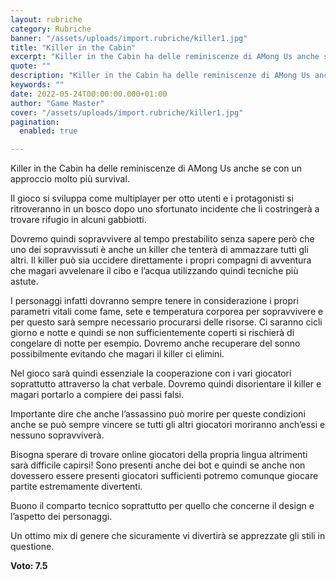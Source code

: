 ```yaml
---
layout: rubriche
category: Rubriche
banner: "/assets/uploads/import.rubriche/killer1.jpg"
title: "Killer in the Cabin"
excerpt: "Killer in the Cabin ha delle reminiscenze di AMong Us anche se con un approccio molto più survival. Il gioco si sviluppa come multiplayer per otto utenti e i protagonisti si ritroveranno in un bosco dopo uno sfortunato incidente che li costringerà a trovare rifugio in alcuni gabbiotti. Dovremo quindi sopravvivere al tempo prestabilito senza [&hellip"
quote: ""
description: "Killer in the Cabin ha delle reminiscenze di AMong Us anche se con un approccio molto più survival. Il gioco si sviluppa come multiplayer per otto utenti e i protagonisti si ritroveranno in un bosco dopo uno sfortunato incidente che li costringerà a trovare rifugio in alcuni gabbiotti. Dovremo quindi sopravvivere al tempo prestabilito senza [&hellip"
keywords: ""
date: 2022-05-24T00:00:00.000+01:00
author: "Game Master"
cover: "/assets/uploads/import.rubriche/killer1.jpg"
pagination:
  enabled: true

---
```


Killer in the Cabin ha delle reminiscenze di AMong Us anche se con un approccio molto più survival.

Il gioco si sviluppa come multiplayer per otto utenti e i protagonisti si ritroveranno in un bosco dopo uno sfortunato incidente che li costringerà a trovare rifugio in alcuni gabbiotti.

Dovremo quindi sopravvivere al tempo prestabilito senza sapere però che uno dei sopravvissuti è anche un killer che tenterà di ammazzare tutti gli altri. Il killer può sia uccidere direttamente i propri compagni di avventura che magari avvelenare il cibo e l’acqua utilizzando quindi tecniche più astute.

I personaggi infatti dovranno sempre tenere in considerazione i propri parametri vitali come fame, sete e temperatura corporea per sopravvivere e per questo sarà sempre necessario procurarsi delle risorse. Ci saranno cicli giorno e notte e quindi se non sufficientemente coperti si rischierà di congelare di notte per esempio. Dovremo anche recuperare del sonno possibilmente evitando che magari il killer ci elimini.

Nel gioco sarà quindi essenziale la cooperazione con i vari giocatori soprattutto attraverso la chat verbale. Dovremo quindi disorientare il killer e magari portarlo a compiere dei passi falsi.

Importante dire che anche l’assassino può morire per queste condizioni anche se può sempre vincere se tutti gli altri giocatori moriranno anch’essi e nessuno sopravviverà.

Bisogna sperare di trovare online giocatori della propria lingua altrimenti sarà difficile capirsi! Sono presenti anche dei bot e quindi se anche non dovessero essere presenti giocatori sufficienti potremo comunque giocare partite estremamente divertenti.

Buono il comparto tecnico soprattutto per quello che concerne il design e l’aspetto dei personaggi.

Un ottimo mix di genere che sicuramente vi divertirà se apprezzate gli stili in questione.

**Voto: 7.5**
